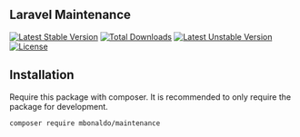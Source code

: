 ## Laravel Maintenance
[![Latest Stable Version](https://poser.pugx.org/mbonaldo/maintenance/v)](//packagist.org/packages/mbonaldo/maintenance) 
[![Total Downloads](https://poser.pugx.org/mbonaldo/maintenance/downloads)](//packagist.org/packages/mbonaldo/maintenance) 
[![Latest Unstable Version](https://poser.pugx.org/mbonaldo/maintenance/v/unstable)](//packagist.org/packages/mbonaldo/maintenance) 
[![License](https://poser.pugx.org/mbonaldo/maintenance/license)](//packagist.org/packages/mbonaldo/maintenance)

## Installation

Require this package with composer. It is recommended to only require the package for development.

```shell
composer require mbonaldo/maintenance
```
